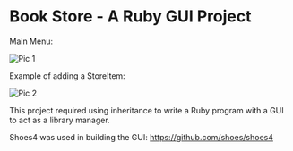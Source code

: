 # Book Store - A Ruby GUI Project

Main Menu:

![Pic 1](https://github.com/cupOJ/Book-Store-GUI/raw/main/gui1.png)


Example of adding a StoreItem:

![Pic 2](https://github.com/cupOJ/Book-Store-GUI/raw/main/gui2.png)


This project required using inheritance to write a Ruby program with a GUI to act as a library manager.


Shoes4 was used in building the GUI: https://github.com/shoes/shoes4
